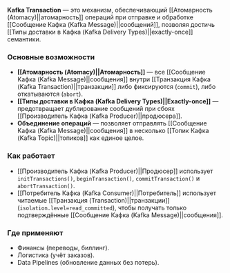 **Kafka Transaction** — это механизм, обеспечивающий [[Атомарность (Atomacy)||атомарность]] операций при отправке и обработке [[Сообщение Кафка (Kafka Message)||сообщений]], позволяя достичь [[Типы доставки в Кафка (Kafka Delivery Types)||exactly-once]] семантики.


### Основные возможности

- **[[Атомарность (Atomacy)||Атомарность]]** — все [[Сообщение Кафка (Kafka Message)||сообщения]] внутри [[Транзакция Кафка (Kafka Transaction)||транзакции]] либо фиксируются (`commit`), либо откатываются (`abort`).
- **[[Типы доставки в Кафка (Kafka Delivery Types)||Exactly-once]]** — предотвращает дублирование сообщений при сбоях [[Производитель Кафка (Kafka Producer)||продюсера]].
- **Объединение операций** — позволяет отправлять [[Сообщение Кафка (Kafka Message)||сообщения]] в несколько [[Топик Кафка (Kafka Topic)||топиков]] как единое целое.


### Как работает

- [[Производитель Кафка (Kafka Producer)||Продюсер]] использует `initTransactions()`, `beginTransaction()`, `commitTransaction()` и `abortTransaction()`.
- [[Потребитель Кафка (Kafka Consumer)||Потребитель]] использует читаемые [[Транзакция (Transaction)||транзакции]] (`isolation.level=read_committed`), чтобы получать только подтверждённые [[Сообщение Кафка (Kafka Message)||сообщения]].


### Где применяют

- Финансы (переводы, биллинг).
- Логистика (учёт заказов).
- Data Pipelines (обновление данных без потерь).